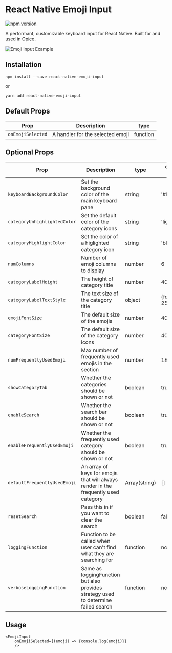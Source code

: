 # React Native Emoji Input

[![npm version](https://badge.fury.io/js/react-native-emoji-input.svg)](https://badge.fury.io/js/react-native-emoji-input)

A performant, customizable keyboard input for React Native. Built for and used in [Opico](http://onelink.to/opico).

![Emoji Input Example](https://media.giphy.com/media/7OWdR4BGCEtKJai6nu/giphy.gif)

## Installation

`npm install --save react-native-emoji-input`

or

`yarn add react-native-emoji-input`

## Default Props

| Prop              | Description                      | type     |
| ----------------- | -------------------------------- | -------- |
| `onEmojiSelected` | A handler for the selected emoji | function |

## Optional Props

| Prop                         | Description                                                                         | type          | default value  |
| ---------------------------- | ----------------------------------------------------------------------------------- | ------------- | -------------- |
| `keyboardBackgroundColor`    | Set the background color of the main keyboard pane                                  | string        | '#E3E1EC'      |
| `categoryUnhighlightedColor` | Set the default color of the category icons                                         | string        | 'lightgray'    |
| `categoryHighlightColor`     | Set the color of a higlighted category icon                                         | string        | 'black'        |
| `numColumns`                 | Number of emoji columns to display                                                  | number        | 6              |
| `categoryLabelHeight`        | The height of category title                                                        | number        | 40             |
| `categoryLabelTextStyle`     | The text size of the category title                                                 | object        | {fontSize: 25} |
| `emojiFontSize`              | The default size of the emojis                                                      | number        | 40             |
| `categoryFontSize`           | The default size of the category icons                                              | number        | 40             |
| `numFrequentlyUsedEmoji`     | Max number of frequently used emojis in the section                                 | number        | 18             |
| `showCategoryTab`            | Whether the categories should be shown or not                                       | boolean       | true           |
| `enableSearch`               | Whether the search bar should be shown or not                                       | boolean       | true           |
| `enableFrequentlyUsedEmoji`  | Whether the frequently used category should be shown or not                         | boolean       | true           |
| `defaultFrequentlyUsedEmoji` | An array of keys for emojis that will always render in the frequently used category | Array(string) | []             |
| `resetSearch`                | Pass this in if you want to clear the search                                        | boolean       | false          |
| `loggingFunction`            | Function to be called when user can't find what they are searching for              | function      | none           |
| `verboseLoggingFunction`     | Same as loggingFunction but also provides strategy used to determine failed search  | function      | none           |

## Usage

```
<EmojiInput
	onEmojiSelected={(emoji) => {console.log(emoji)}}
	/>
```
